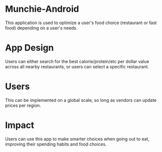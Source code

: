 # Munchie-Android
This application is used to optimize a user's food choice (restaurant or fast food) depending on a user's needs.

# App Design
Users can either search for the best calorie/protein/etc per dollar value across all nearby restaurants, or users can select a specific restaurant.

# Users
This can be implemented on a global scale, so long as vendors can update prices per region.

#  Impact
Users can use this app to make smarter choices when going out to eat, improving their spending habits and food choices.
